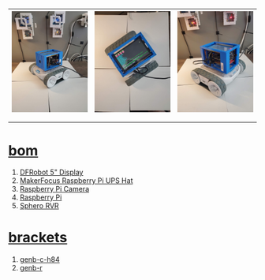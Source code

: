 | ![image](../images/blue4-2.jpg) | ![image](../images/blue4-3.jpg) | ![image](../images/blue4-4.jpg) |
| --- | --- | --- |

---

# [bom](../parts.md)

1. [DFRobot 5" Display](../parts.md#dfrobot-5-display)
1. [MakerFocus Raspberry Pi UPS Hat](../parts.md#makerfocus-raspberry-pi-ups-hat)
1. [Raspberry Pi Camera](../parts.md#raspberry-pi-camera)
1. [Raspberry Pi](../parts.md#raspberry-pi)
1. [Sphero RVR](../parts.md#sphero-rvr)

# [brackets](../brackets)

1. [genb-c-h84](../brackets/genb-c-h84/genb-c-h84.stl)
1. [genb-r](../brackets/genb-r/genb-r.stl)

